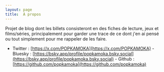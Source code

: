 ```yaml
---
layout: page
title:  À propos
---
```

Projet de blog dont les billets consisteront en des fiches de lecture, jeux et films/séries, principalement pour garder
une trace de ce dont j'en ai pensé ou tout simplement pour me rappeler de les faire.

- Twitter : [https://x.com/POPKAMOKA](https://x.com/POPKAMOKA) - Bluesky :
[https://bsky.app/profile/popkamoka.bsky.social](https://bsky.app/profile/popkamoka.bsky.social) - Github :
[https://github.com/popkamoka](https://github.com/popkamoka)
